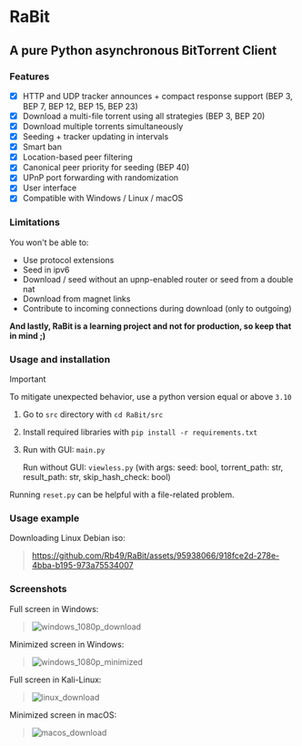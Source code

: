 # RaBit
## A pure Python asynchronous BitTorrent Client
### Features

- [x] HTTP and UDP tracker announces + compact response support (BEP 3, BEP 7, BEP 12, BEP 15, BEP 23)
- [x] Download a multi-file torrent using all strategies (BEP 3, BEP 20)
- [x] Download multiple torrents simultaneously
- [x] Seeding + tracker updating in intervals
- [x] Smart ban 
- [x] Location-based peer filtering
- [x] Canonical peer priority for seeding (BEP 40)
- [x] UPnP port forwarding with randomization
- [x] User interface
- [x] Compatible with Windows / Linux / macOS

### Limitations
You won't be able to:

- Use protocol extensions
- Seed in ipv6
- Download / seed without an upnp-enabled router or seed from a double nat
- Download from magnet links
- Contribute to incoming connections during download (only to outgoing)

**And lastly, RaBit is a learning project and not for production, so keep that in mind ;)**

### Usage and installation
> [!IMPORTANT]
> To mitigate unexpected behavior, use a python version equal or above `3.10`

1. Go to `src` directory with ```cd RaBit/src```
2. Install required libraries with ```pip install -r requirements.txt```
3. Run with GUI: `main.py`

   Run without GUI: `viewless.py` (with args: seed: bool, torrent_path: str, result_path: str, skip_hash_check: bool)

Running `reset.py` can be helpful with a file-related problem.

### Usage example
Downloading Linux Debian iso:
>
> https://github.com/Rb49/RaBit/assets/95938066/918fce2d-278e-4bba-b195-973a75534007

### Screenshots
Full screen in Windows:
> 
> ![windows_1080p_download](https://github.com/Rb49/RaBit/assets/95938066/6efe93dd-a2e1-404e-9039-3492e0d794fe)

Minimized screen in Windows:
>
> ![windows_1080p_minimized](https://github.com/Rb49/RaBit/assets/95938066/503dd815-e02e-46da-adc0-93fdf200165e)

Full screen in Kali-Linux:
> 
> ![linux_download](https://github.com/Rb49/RaBit/assets/95938066/80aef9e9-f2a8-45c0-bd86-c99fdf0e8cba)

Minimized screen in macOS:
>
> ![macos_download](https://github.com/Rb49/RaBit/assets/95938066/845b22f6-1375-429d-ba6e-8dde5db727a4)
